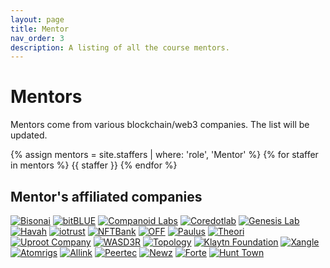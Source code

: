```yaml
---
layout: page
title: Mentor
nav_order: 3
description: A listing of all the course mentors.
---
```


# Mentors

Mentors come from various blockchain/web3 companies. The list will be updated. 

{% assign mentors = site.staffers | where: 'role', 'Mentor' %}
{% for staffer in mentors %}
{{ staffer }}
{% endfor %}

## Mentor's affiliated companies

<div class="logo">
<a href="https://www.bisonai.com/" target="_black"><img class="logo-image" src="/kaist/assets/images/bisonai.png" alt="Bisonai"></a>
<a href="https://www.bitblue.team/" target="_black"><img class="logo-image" src="/kaist/assets/images/bitblue.jpg" alt="bitBLUE"></a>
<a href="https://www.companoid.io/" target="_black"><img class="logo-image" src="/kaist/assets/images/companoidlabs.png" alt="Companoid Labs"></a>
<a href="https://coredot.io/" target="_black"><img class="logo-image" src="/kaist/assets/images/coredotlab.png" alt="Coredotlab"></a>
<a href="https://www.genesislab.com/" target="_black"><img class="logo-image" src="/kaist/assets/images/genesislab.png" alt="Genesis Lab"></a>
<a href="https://havah.io/" target="_black"><img class="logo-image" src="/kaist/assets/images/havah.png" alt="Havah"></a>
<a href="https://dcentwallet.com/" target="_black"><img class="logo-image" src="/kaist/assets/images/iotrust.png" alt="iotrust"></a>
<a href="https://nftbank.ai/" target="_black"><img class="logo-image" src="/kaist/assets/images/nftbank.jpg" alt="NFTBank"></a>
<a href="https://off.live/" target="_black"><img class="logo-image" src="/kaist/assets/images/off.png" alt="OFF"></a>
<a href="http://www.paulus.pro/" target="_black"><img class="logo-image" src="/kaist/assets/images/paulus.jpg" alt="Paulus"></a>
<a href="https://theori.io/" target="_black"><img class="logo-image" src="/kaist/assets/images/theori.png" alt="Theori"></a>
<a href="https://www.facebook.com/uprootcompany/" target="_black"><img class="logo-image" src="/kaist/assets/images/uprootcompany.png" alt="Uproot Company"></a>
<a href="https://www.linkedin.com/in/ekjoo/" target="_black"><img class="logo-image" src="/kaist/assets/images/wasd3r.png" alt="WASD3R"></a>
<a href="https://topology.gg" target="_black"><img class="logo-image" src="/kaist/assets/images/topology.png" alt="Topology"></a>
<a href="https://www.klaytn.foundation/" target="_black"><img class="logo-image" src="/kaist/assets/images/klaytn.png" alt="Klaytn Foundation"></a>
<a href="https://xangle.io/" target="_black"><img class="logo-image" src="/kaist/assets/images/xangle.png" alt="Xangle"></a>
<a href="https://www.atomrigs.io/" target="_black"><img class="logo-image" src="/kaist/assets/images/atomrigs.png" alt="Atomrigs"></a>
<a href="https://www.allink.io/" target="_black"><img class="logo-image" src="/kaist/assets/images/allink.png" alt="Allink"></a>
<a href="https://peertec.com/" target="_black"><img class="logo-image" src="/kaist/assets/images/peertec.png" alt="Peertec"></a>
<a href="http://majors.kr" target="_black"><img class="logo-image" src="/kaist/assets/images/newz.jpeg" alt="Newz"></a>
<a href="https://www.forte.io/" target="_black"><img class="logo-image" src="/kaist/assets/images/forte.jpg" alt="Forte"></a>
<a href="https://hunt.town" target="_black"><img class="logo-image" src="/kaist/assets/images/hunttown.png" alt="Hunt Town"></a>
</div>
